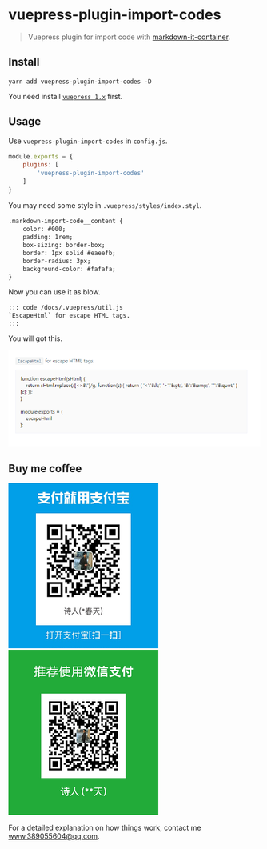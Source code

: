 # vuepress-plugin-import-codes

> Vuepress plugin for import code with [markdown-it-container](https://github.com/markdown-it/markdown-it-container).

## Install

```
yarn add vuepress-plugin-import-codes -D
```

You need install [`vuepress 1.x`](https://vuepress.vuejs.org/) first.

## Usage

Use `vuepress-plugin-import-codes` in `config.js`.

```js
module.exports = {
    plugins: [
        'vuepress-plugin-import-codes'
    ]
}
```

You may need some style in `.vuepress/styles/index.styl`.

```
.markdown-import-code__content {
    color: #000;
    padding: 1rem;
    box-sizing: border-box;
    border: 1px solid #eaeefb;
    border-radius: 3px;
    background-color: #fafafa;
}
```

Now you can use it as blow.

```
::: code /docs/.vuepress/util.js
`EscapeHtml` for escape HTML tags.
:::
```

You will got this.

![](./images/example.png)

## Buy me coffee

![](./images/alipay.png)
![](./images/wechatpay.png)

For a detailed explanation on how things work, contact me <www.389055604@qq.com>.